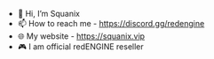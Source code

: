 - 👋 Hi, I’m Squanix
- 📫 How to reach me - https://discord.gg/redengine
- 🌐 My website - https://squanix.vip
- 🎮 I am official redENGINE reseller
